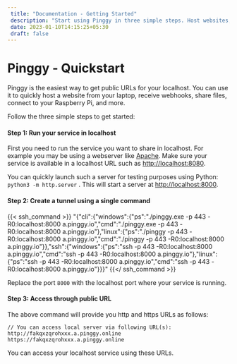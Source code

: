 ```yaml
---
 title: "Documentation - Getting Started" 
 description: "Start using Pinggy in three simple steps. Host websites, receive webhooks, share files, and connect to your localhost remotely with ease. Explore the quickstart guide now."
 date: 2023-01-10T14:15:25+05:30 
 draft: false 
---
```


# Pinggy - Quickstart

Pinggy is the easiest way to get public URLs for your localhost. You can use it to quickly host a website from your laptop, receive webhooks, share files, connect to your Raspberry Pi, and more.

Follow the three simple steps to get started:

#### Step 1: Run your service in localhost

First you need to run the service you want to share in localhost. For example you may be using a webserver like <a href="https://httpd.apache.org" target="_blank">Apache</a>. Make sure your service is available in a localhost URL such as <a href="http://localhost:8080" target="_blank">http://localhost:8080</a>.

You can quickly launch such a server for testing purposes using Python: `python3 -m http.server` .
This will start a server at <a href="http://localhost:8000" target="_blank">http://localhost:8000</a>.

#### Step 2: Create a tunnel using a single command

{{< ssh_command >}}
"{\"cli\":{\"windows\":{\"ps\":\"./pinggy.exe -p 443 -R0:localhost:8000 a.pinggy.io\",\"cmd\":\"./pinggy.exe -p 443 -R0:localhost:8000 a.pinggy.io\"},\"linux\":{\"ps\":\"./pinggy -p 443 -R0:localhost:8000 a.pinggy.io\",\"cmd\":\"./pinggy -p 443 -R0:localhost:8000 a.pinggy.io\"}},\"ssh\":{\"windows\":{\"ps\":\"ssh -p 443 -R0:localhost:8000 a.pinggy.io\",\"cmd\":\"ssh -p 443 -R0:localhost:8000 a.pinggy.io\"},\"linux\":{\"ps\":\"ssh -p 443 -R0:localhost:8000 a.pinggy.io\",\"cmd\":\"ssh -p 443 -R0:localhost:8000 a.pinggy.io\"}}}"
{{</ ssh_command >}}

Replace the port `8000` with the localhost port where your service is running.

#### Step 3: Access through public URL

The above command will provide you http and https URLs as follows:

```
// You can access local server via following URL(s):
http://fakqxzqrohxxx.a.pinggy.online
https://fakqxzqrohxxx.a.pinggy.online
```

You can access your localhost service using these URLs.
